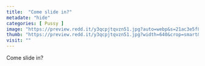 ```yaml
---
title:  "Come slide in?"
metadate: "hide"
categories: [ Pussy ]
image: "https://preview.redd.it/y3qcpjtqvzn51.jpg?auto=webp&s=21ac3e5f8450796847962d2908109fe86fd3469b"
thumb: "https://preview.redd.it/y3qcpjtqvzn51.jpg?width=640&crop=smart&auto=webp&s=9dad058b4bcdb410b843360eac597051dcffeac3"
visit: ""
---
```

Come slide in?
